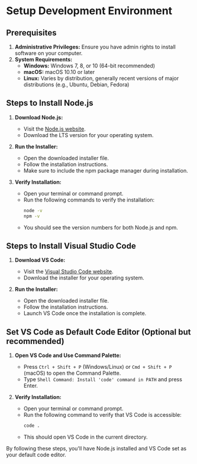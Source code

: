 # Setup Development Environment

## Prerequisites

1. **Administrative Privileges:** Ensure you have admin rights to install software on your computer.
2. **System Requirements:**
   - **Windows:** Windows 7, 8, or 10 (64-bit recommended)
   - **macOS:** macOS 10.10 or later
   - **Linux:** Varies by distribution, generally recent versions of major distributions (e.g., Ubuntu, Debian, Fedora)

## Steps to Install Node.js

1. **Download Node.js:**
   - Visit the [Node.js website](https://nodejs.org/en/download/prebuilt-installer).
   - Download the LTS version for your operating system.

2. **Run the Installer:**
   - Open the downloaded installer file.
   - Follow the installation instructions.
   - Make sure to include the npm package manager during installation.

3. **Verify Installation:**
   - Open your terminal or command prompt.
   - Run the following commands to verify the installation:
     ```bash
     node -v
     npm -v
     ```
   - You should see the version numbers for both Node.js and npm.

## Steps to Install Visual Studio Code

1. **Download VS Code:**
   - Visit the [Visual Studio Code website](https://code.visualstudio.com/).
   - Download the installer for your operating system.

2. **Run the Installer:**
   - Open the downloaded installer file.
   - Follow the installation instructions.
   - Launch VS Code once the installation is complete.

## Set VS Code as Default Code Editor (Optional but recommended)

1. **Open VS Code and Use Command Palette:**
   - Press `Ctrl + Shift + P` (Windows/Linux) or `Cmd + Shift + P` (macOS) to open the Command Palette.
   - Type `Shell Command: Install 'code' command in PATH` and press Enter.

2. **Verify Installation:**
   - Open your terminal or command prompt.
   - Run the following command to verify that VS Code is accessible:
     ```bash
     code .
     ```
   - This should open VS Code in the current directory.

By following these steps, you'll have Node.js installed and VS Code set as your default code editor.
